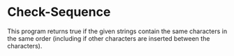 # Check-Sequence
 This program returns true if the given strings contain the same characters in the same order (including if other characters are inserted between the characters).
